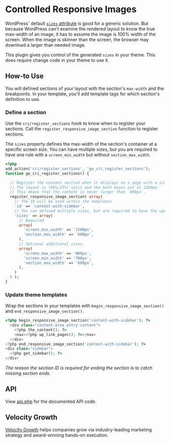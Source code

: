 # Controlled Responsive Images

WordPress' default [`sizes` attribute](https://developer.mozilla.org/en-US/docs/Web/API/HTMLImageElement/sizes) is good for a generic solution.
But because WordPress can't examine the rendered layout to know the true max-width of an image, it has to assume the image is 100% width of the screen.
When the image is skinner than the screen, the browser may download a larger than needed image.

This plugin gives you control of the generated `sizes` in your theme.
This does require change code in your theme to use it.

## How-to Use

You will defined sections of your layout with the section's `max-width` and the breakpoints.
In your template, you'll add template tags for which section's definition to use.

### Define a section

Use the `cri/register_sections` hook to know when to register your sections.
Call the `register_responsive_image_section` function to register sections.

The `sizes` property defines the max-width of the section's container at a specific screen size.
You can have multiple sizes, but you are required to have one rule with a `screen_min_width` but without `section_max_width`.

```php
<?php
add_action('cri/register_sections', 'go_cri_register_sections');
function go_cri_register_sections() {

  // Register the content section when it displays on a page with a sidebar.
  // The layout is (66%/33%) split and the both maxes out at 1200px.
  // This means that the content is never larger than `800px`.
  register_responsive_image_section( array(
    // The ID will be used within the templates
    'id' => 'content-with-sidebar',
    // You can defined multiple sizes, but are required to have the upper bound.
    'sizes' => array(
      // Required
      array(
        'screen_min_width' => '1200px',
        'section_max_width' => '800px',
      ),
      // Optional additional sizes.
      array(
        'screen_max_width' => '900px',
        'screen_min_width' => '700px',
        'section_max_width' => '600px',
      ),
    )
  ) );
}
```

### Update theme templates
Wrap the sections in your templates with `begin_responsive_image_section()` and `end_responsive_image_section()`.

```php
<?php begin_responsive_image_section('content-with-sidebar'); ?>  
  <div class="content-area entry-content">
    <?php the_content(); ?>
    <nav><?php wp_link_pages(); ?></nav>
  </div>
<?php end_responsive_image_section('content-with-sidebar'); ?>
<div class="sidebar">
  <?php get_sidebar(); ?>
</div>
```

*The reason the section ID is required for ending the section is to catch missing section ends.*

## API

View [api.php](./api.php) for the documented API code.

## Velocity Growth

[Velocity Growth](https://velocitygrowth.com/) helps companies grow via industry-leading marketing strategy and award-winning hands-on execution. 